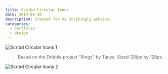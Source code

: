 ```yaml
---
title: Scribd Circular Icons
date: 2014-04-30
description: Created for my Strikingly website.
categories:
  - portfolio
  - design
---
```


![Scribd Circular Icons 1](https://i.imgur.com/eSFOD07.png)

> Based on the Dribble project "Rings" by Tanya. Sized 128px by 128px.

![Scribd Circular Icons 2](https://i.imgur.com/TRkjK9O.png)
